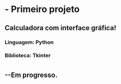 # -   Primeiro projeto

## Calculadora com interface gráfica!
### Linguagem: Python
### Biblioteca: Tkinter
#
## --Em progresso.
